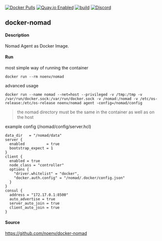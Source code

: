 [![Docker Pulls](https://badgen.net/docker/pulls/noenv/nomad)](https://hub.docker.com/r/noenv/nomad)
[![Quay.io Enabled](https://badgen.net/badge/quay%20pulls/enabled/green)](https://quay.io/repository/noenv/nomad)
[![build](https://github.com/NoEnv/docker-nomad/actions/workflows/build.yml/badge.svg)](https://github.com/NoEnv/docker-nomad/actions/workflows/build.yml)
[![Discord](https://badgen.net/discord/online-members/mZAjkQfYSj)](https://discord.gg/mZAjkQfYSj)

## docker-nomad

#### Description

Nomad Agent as Docker Image.

#### Run

most simple way of running the container

    docker run --rm noenv/nomad

advanced usage

    docker run --name nomad --net=host --privileged -v /tmp:/tmp -v /var/run/docker.sock:/var/run/docker.sock -v /nomad:/nomad -v /etc/os-release:/etc/os-release noenv/nomad agent -config=/nomad/config

> the nomad directory must be the same in the container as well as on the host

example config (/nomad/config/server.hcl)
```
data_dir   = "/nomad/data"
server {
  enabled          = true
  bootstrap_expect = 1
}
client {
  enabled = true
  node_class = "controller"
  options {
    "driver.whitelist" = "docker",
    "docker.auth.config" = "/nomad/.docker/config.json"
  }
}
consul {
  address = "172.17.0.1:8500"
  auto_advertise = true
  server_auto_join = true
  client_auto_join = true
}
```          

#### Source

https://github.com/noenv/docker-nomad
